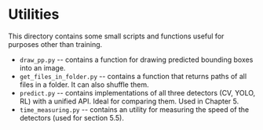# Utilities

This directory contains some small scripts and functions useful for purposes
other than training.

- `draw_pp.py` -- contains a function for drawing predicted bounding boxes
    into an image.
- `get_files_in_folder.py` -- contains a function that returns paths of all 
    files in a folder. It can also shuffle them.
- `predict.py` -- contains implementations of all three detectors (CV, YOLO, RL)
    with a unified API. Ideal for comparing them. Used in Chapter 5.
- `time_measuring.py` -- contains an utility for measuring the speed of the
    detectors (used for section 5.5).
